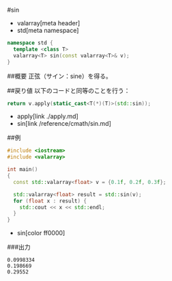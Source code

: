 #sin
* valarray[meta header]
* std[meta namespace]

```cpp
namespace std {
  template <class T>
  valarray<T> sin(const valarray<T>& v);
}
```

##概要
正弦（サイン：sine）を得る。


##戻り値
以下のコードと同等のことを行う：

```cpp
return v.apply(static_cast<T(*)(T)>(std::sin));
```
* apply[link ./apply.md]
* sin[link /reference/cmath/sin.md]


##例
```cpp
#include <iostream>
#include <valarray>

int main()
{
  const std::valarray<float> v = {0.1f, 0.2f, 0.3f};

  std::valarray<float> result = std::sin(v);
  for (float x : result) {
    std::cout << x << std::endl;
  }
}
```
* sin[color ff0000]

###出力
```
0.0998334
0.198669
0.29552
```


